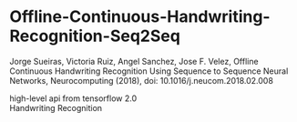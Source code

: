 # Offline-Continuous-Handwriting-Recognition-Seq2Seq
Jorge Sueiras, Victoria Ruiz, Angel Sanchez, Jose F. Velez, Offline Continuous Handwriting Recognition Using Sequence to Sequence Neural Networks, Neurocomputing (2018), doi: 10.1016/j.neucom.2018.02.008  
  
high-level api from tensorflow 2.0  
Handwriting Recognition  
